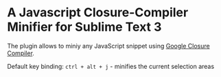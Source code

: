 # A Javascript Closure-Compiler Minifier for Sublime Text 3

The plugin allows to miniy any JavaScript snippet using [Google Closure Compiler](http://closure-compiler.appspot.com/).

Default key binding: 
`ctrl + alt + j` - minifies the current selection areas